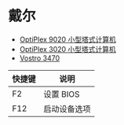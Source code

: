 # 戴尔

- [OptiPlex 9020 小型塔式计算机](https://dl.dell.com/topicspdf/optiplex-9020-desktop_owners-manual2_zh-cn.pdf)
- [OptiPlex 3020 小型塔式计算机](https://dl.dell.com/topicspdf/optiplex-3020-desktop_owners-manual_zh-cn.pdf)
- [Vostro 3470](https://dl.dell.com/topicspdf/vostro-3470-desktop_owners-manual4_zh-cn.pdf)

| 快捷键 | 说明         |
| ------ | ------------ |
| F2     | 设置 BIOS    |
| F12    | 启动设备选项 |

